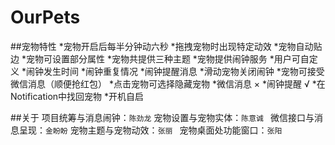 # OurPets
##宠物特性
*宠物开启后每半分钟动六秒
*拖拽宠物时出现特定动效
*宠物自动贴边
*宠物可设置部分属性
*宠物共提供三种主题
*宠物提供闹钟服务
  *用户可自定义
    *闹钟发生时间
    *闹钟重复情况
    *闹钟提醒消息
  *滑动宠物关闭闹钟
*宠物可接受微信消息（顺便抢红包）
*点击宠物可选择隐藏宠物
  *微信消息		×
  *闹钟提醒		√
  *在Notification中找回宠物
*开机自启

##关于
项目统筹与消息闹钟：`陈劲龙`
宠物设置与宠物实体：`陈意诚 `
微信接口与消息呈现：`金盼盼`
宠物主题与宠物动效：`张丽 `
宠物桌面处功能窗口：`张阳`


